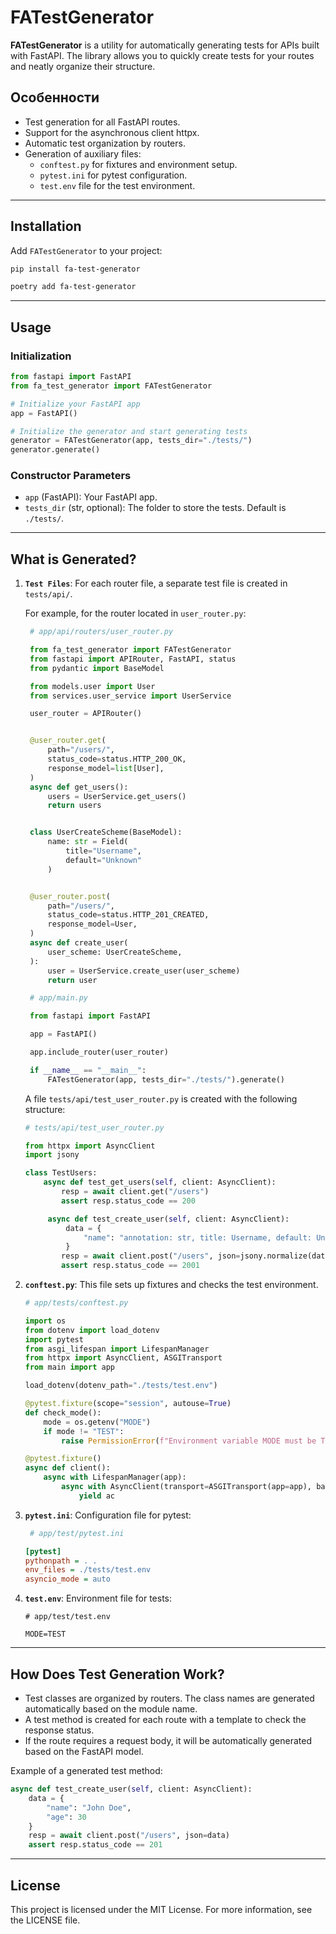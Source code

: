 # FATestGenerator

**FATestGenerator** is a utility for automatically generating tests for APIs built with FastAPI. The library allows you to quickly create tests for your routes and neatly organize their structure.

## Особенности

- Test generation for all FastAPI routes.
- Support for the asynchronous client httpx.
- Automatic test organization by routers.
- Generation of auxiliary files:
  - `conftest.py` for fixtures and environment setup.
  - `pytest.ini` for pytest configuration.
  - `test.env` file for the test environment.

---

## Installation

Add `FATestGenerator` to your project:

```bash
pip install fa-test-generator
```

```bash
poetry add fa-test-generator
```

---

## Usage

### Initialization

```python
from fastapi import FastAPI
from fa_test_generator import FATestGenerator

# Initialize your FastAPI app
app = FastAPI()

# Initialize the generator and start generating tests
generator = FATestGenerator(app, tests_dir="./tests/")
generator.generate()
```

### Constructor Parameters

- `app` (FastAPI): Your FastAPI app.
- `tests_dir` (str, optional): The folder to store the tests. Default is `./tests/`.

---

## What is Generated?

1. **`Test Files`**:
   For each router file, a separate test file is created in `tests/api/`.

   For example, for the router located in `user_router.py`:

   ```python
    # app/api/routers/user_router.py

    from fa_test_generator import FATestGenerator
    from fastapi import APIRouter, FastAPI, status
    from pydantic import BaseModel

    from models.user import User
    from services.user_service import UserService

    user_router = APIRouter()


    @user_router.get(
        path="/users/",
        status_code=status.HTTP_200_OK,
        response_model=list[User],
    )
    async def get_users():
        users = UserService.get_users()
        return users


    class UserCreateScheme(BaseModel):
        name: str = Field(
            title="Username",
            default="Unknown"
        )


    @user_router.post(
        path="/users/",
        status_code=status.HTTP_201_CREATED,
        response_model=User,
    )
    async def create_user(
        user_scheme: UserCreateScheme,
    ):
        user = UserService.create_user(user_scheme)
        return user

    # app/main.py

    from fastapi import FastAPI

    app = FastAPI()

    app.include_router(user_router)

    if __name__ == "__main__":
        FATestGenerator(app, tests_dir="./tests/").generate()
   ```

   A file `tests/api/test_user_router.py` is created with the following structure:

   ```python
   # tests/api/test_user_router.py

   from httpx import AsyncClient
   import jsony

   class TestUsers:
       async def test_get_users(self, client: AsyncClient):
           resp = await client.get("/users")
           assert resp.status_code == 200

        async def test_create_user(self, client: AsyncClient):
            data = {
                "name": "annotation: str, title: Username, default: Unknown"
            }
           resp = await client.post("/users", json=jsony.normalize(data))
           assert resp.status_code == 2001
   ```

2. **`conftest.py`**: This file sets up fixtures and checks the test environment.

   ```python
   # app/tests/conftest.py

   import os
   from dotenv import load_dotenv
   import pytest
   from asgi_lifespan import LifespanManager
   from httpx import AsyncClient, ASGITransport
   from main import app

   load_dotenv(dotenv_path="./tests/test.env")

   @pytest.fixture(scope="session", autouse=True)
   def check_mode():
       mode = os.getenv("MODE")
       if mode != "TEST":
           raise PermissionError(f"Environment variable MODE must be TEST. Current MODE = {mode}")

   @pytest.fixture()
   async def client():
       async with LifespanManager(app):
           async with AsyncClient(transport=ASGITransport(app=app), base_url="http://localhost") as ac:
               yield ac
   ```

3. **`pytest.ini`**: Configuration file for pytest:

   ```ini
    # app/test/pytest.ini

   [pytest]
   pythonpath = . .
   env_files = ./tests/test.env
   asyncio_mode = auto
   ```

4. **`test.env`**: Environment file for tests:

   ```env
   # app/test/test.env

   MODE=TEST
   ```

---

## How Does Test Generation Work?

- Test classes are organized by routers. The class names are generated automatically based on the module name.
- A test method is created for each route with a template to check the response status.
- If the route requires a request body, it will be automatically generated based on the FastAPI model.

Example of a generated test method:

```python
async def test_create_user(self, client: AsyncClient):
    data = {
        "name": "John Doe",
        "age": 30
    }
    resp = await client.post("/users", json=data)
    assert resp.status_code == 201
```

---

## License

This project is licensed under the MIT License. For more information, see the LICENSE file.
